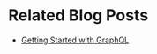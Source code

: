 # Related Blog Posts

* [Getting Started with GraphQL](https://reflectoring.io/getting-started-with-graphql/)
